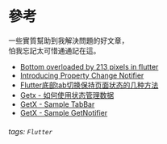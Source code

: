 # 參考

一些實質幫助到我解決問題的好文章，<br/>
怕我忘記太可惜通通記在這。

- [Bottom overloaded by 213 pixels in flutter](https://stackoverflow.com/questions/51774252/bottom-overloaded-by-213-pixels-in-flutter)
- [Introducing Property Change Notifier](https://medium.com/flutter-nyc/introducing-property-change-notifier-10e6d27080a3)
- [Flutter底部tab切换保持页面状态的几种方法](https://cloud.tencent.com/developer/article/1507094)
- [Getx - 如何使用状态管理数据](https://blog.csdn.net/qq_36407748/article/details/115182323)
- [GetX - Sample TabBar](https://gist.github.com/eduardoflorence/4fdf7d0f38b56adb3e4929e132a98e58)
- [GetX - Sample GetNotifier](https://gist.github.com/eduardoflorence/07e1049583b8e723e69e86f1fff2156e)

###### tags: `Flutter`